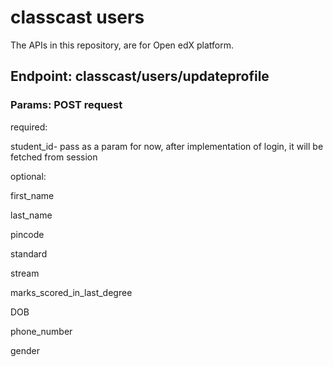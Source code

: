 # classcast users

The APIs in this repository, are for Open edX platform.

## Endpoint: classcast/users/updateprofile
### Params: POST request

required:

student_id- pass as a param for now, after implementation of login, it will be fetched from session

optional:

first_name 

last_name

pincode 

standard 

stream

marks_scored_in_last_degree

DOB

phone_number

gender
	

